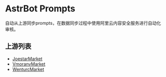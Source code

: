# AstrBot Prompts

自动从上游同步prompts，在数据同步过程中使用阿里云内容安全服务进行自动化审核。

## 上游列表

- [JoestarMarket](http://www.jasongjz.top:8000/app)
- [VmoranvMarket](https://prompt.614447.xyz)
- [WenturcMarket](https://prompts.wenturc.com)
